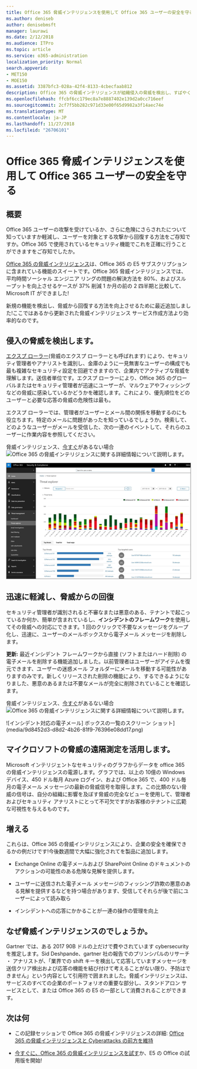 ```yaml
---
title: Office 365 脅威インテリジェンスを使用して Office 365 ユーザーの安全を守る
ms.author: deniseb
author: denisebmsft
manager: laurawi
ms.date: 2/12/2018
ms.audience: ITPro
ms.topic: article
ms.service: o365-administration
localization_priority: Normal
search.appverid:
- MET150
- MOE150
ms.assetid: 3387bfc3-028a-42f4-8133-4cbecfaab812
description: Office 365 の脅威インテリジェンスが組織侵入の脅威を検出し、すばやくを軽減し、脅威から回復を支援する方法について説明します。
ms.openlocfilehash: ffcbf6cc179ec8a7e8887402e139d2a0cc716eef
ms.sourcegitcommit: 2cf7f5bb282c971d33e00f65d9982a3f14aec74e
ms.translationtype: MT
ms.contentlocale: ja-JP
ms.lasthandoff: 11/27/2018
ms.locfileid: "26706101"
---
```

# <a name="keep-your-office-365-users-safe-with-office-365-threat-intelligence"></a>Office 365 脅威インテリジェンスを使用して Office 365 ユーザーの安全を守る

## <a name="overview"></a>概要

Office 365 ユーザーの攻撃を受けているか、さらに危険にさらされたについて知っていますか軽減し、ユーザーを対象とする攻撃から回復する方法をご存知ですか。Office 365 で使用されているセキュリティ機能でこれを正確に行うことができますをご存知でしたか。 
  
[Office 365 の脅威インテリジェンス](office-365-ti.md)は、Office 365 の E5 サブスクリプションに含まれている機能のスイートです。Office 365 脅威インテリジェンスでは、平均時間ソーシャル エンジニア リングの問題の解決方法を 80%、およびスループットを向上させるケースが 37% 削減 1 か月の前の 2 四半期と比較して、Microsoft IT ができました! 
  
新規の機能を検出し、脅威から回復する方法を向上させるために最近追加しました!ここではあるから更新された脅威インテリジェンス サービス作成方法より効率的なのです。
  
## <a name="detect-intrusions-and-threats"></a>侵入の脅威を検出します。

[エクスプ ローラー](use-explorer-in-security-and-compliance.md)(脅威のエクスプ ローラーとも呼ばれます) により、セキュリティ管理者やアナリストを識別し、金庫のように一見無害なユーザーの構成でも最も複雑なセキュリティ設定を回避できますので、企業内でアクティブな脅威を理解します。送信者単位です。エクスプ ローラーにより、Office 365 のグローバルまたはセキュリティ管理者が迅速にユーザーが、マルウェアやフィッシングなどの脅威に感染しているかどうかを確認します。これにより、優先順位をどのユーザーと必要な応答の脅威の危険性は最も。 
  
エクスプ ローラーでは、管理者がユーザーとメール間の関係を移動するのにも役立ちます。特定のメールに問題があったを知っているでしょうか。検索して、どのようなユーザーがメールを受信した、次の一連のイベントして、それらのユーザーに作業内容を参照してください。

脅威インテリジェンス、[今すぐ](https://aka.ms/tryo365threatintel3)があるない場合![Office 365 の脅威インテリジェンスに関する詳細情報について説明](https://aka.ms/readmoreabouto365threatintel)します。
  
![マルウェア ファミリによって色分けされている、Office 365 で脅威のエクスプ ローラーのスクリーン ショット](media/591338dd-252a-437d-b5f2-87aa42e74b0c.png)
  
## <a name="quickly-mitigate-and-recover-from-threats"></a>迅速に軽減し、脅威からの回復

セキュリティ管理者が識別されると不審なまたは悪意のある、テナントで起こっているか何か、簡単が含まれているし、**インシデントのフレームワーク**を使用してその脅威への対応にできます。1 回のクリックで不要なメッセージをグループ化し、迅速に、ユーザーのメールボックスから電子メール メッセージを削除します。 
  
 **更新:** 最近インシデント フレームワークから直接 (ソフトまたはハード削除) の電子メールを削除する機能追加しました。以前管理者はユーザーがアイテムを復元できます、ユーザーの迷惑メール フォルダーにメールを移動する可能性がありますのみです。新しくリリースされた削除の機能により、するできるようになりました、悪意のあるまたは不要なメールが完全に削除されていることを確認します。 
  
脅威インテリジェンス、[今すぐ](https://aka.ms/tryo365threatintel3)があるない場合![Office 365 の脅威インテリジェンスに関する詳細情報について説明](https://aka.ms/readmoreabouto365threatintel)します。
  
![インシデント対応の電子メール] ボックスの一覧のスクリーン ショット](media/9d8452d3-d8d2-4b26-81f9-76396e08dd17.png)
  
## <a name="leverage-the-threat-telemetry-of-microsoft"></a>マイクロソフトの脅威の遠隔測定を活用します。

Microsoft インテリジェントなセキュリティのグラフからデータを office 365 の脅威インテリジェンスの電源します。グラフでは、以上の 10億の Windows デバイス、450 ドル毎月 Azure ログイン、および Office 365 で、400 ドル毎月の電子メール メッセージの最新の脅威信号を取得します。この比類のない脅威の信号は、自分の組織に影響を及ぼす脅威の完全なビューを使用して、管理者およびセキュリティ アナリストにとって不可欠ですがお客様のテナントに広範な可視性を与えるものです。 
  
## <a name="more-to-come"></a>増える

これらは、Office 365 の脅威インテリジェンスにより、企業の安全を確保できるかの例だけです!今後数週間で大幅に強化されてを製品に追加します。
  
- Exchange Online の電子メールおよび SharePoint Online のドキュメントのアクションの可能性のある危険な見解を提供します。
    
- ユーザーに送信された電子メール メッセージのフィッシング詐欺の悪意のある見解を提供するなどを持つ場合があります、受信してそれらが後で前にユーザーによって読み取ら
    
- インシデントへの応答にかかることが一連の操作の管理を向上
    
## <a name="why-threat-intelligence"></a>なぜ脅威インテリジェンスのでしょうか。

Gartner では、ある 2017 90B ドルの上だけで費やされています cybersecurity を推定します。Sid Deshpande、gartner 社の報告でのプリンシパルのリサーチ ・ アナリストが、「業界での shift キーを検出して応答していますメッセージを送信クリア検出および応答の機能を結び付けて考えることがない限り、予防はできません」という内容として引用符で囲まれました。脅威インテリジェンスは、サービスのすべての企業のポートフォリオの重要な部分し、スタンドアロン サービスとして、または Office 365 の E5 の一部として消費されることができます。
  
## <a name="whats-next"></a>次は何

- この記録セッションで Office 365 の脅威インテリジェンスの詳細: [Office 365 の脅威インテリジェンスと Cyberattacks の前方を維持](https://myignite.microsoft.com/videos/53723)
    
- [今すぐに、Office 365 の脅威インテリジェンスを試す](https://aka.ms/tryo365threatintel3)か、E5 の Office の試用版を開始! 
    

